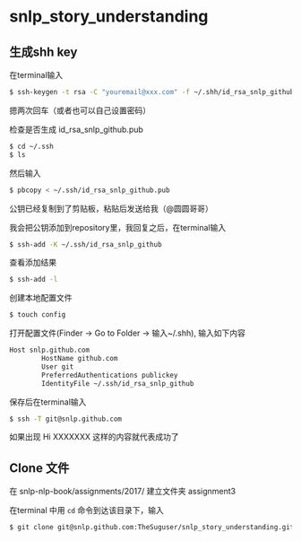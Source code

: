 # snlp_story_understanding

## 生成shh key

在terminal输入

```bash
$ ssh-keygen -t rsa -C "youremail@xxx.com" -f ~/.shh/id_rsa_snlp_github
```

摁两次回车（或者也可以自己设置密码）

检查是否生成 id_rsa_snlp_github.pub

```bash
$ cd ~/.ssh
$ ls
```

然后输入

```bash
$ pbcopy < ~/.ssh/id_rsa_snlp_github.pub
```

公钥已经复制到了剪贴板，粘贴后发送给我（@圆圆哥哥）

我会把公钥添加到repository里，我回复之后，在terminal输入

```bash
$ ssh-add -K ~/.ssh/id_rsa_snlp_github
```

查看添加结果

```bash
$ ssh-add -l
```

创建本地配置文件

```bash
$ touch config
```

打开配置文件(Finder -> Go to Folder -> 输入~/.shh), 输入如下内容

```bash
Host snlp.github.com
		HostName github.com
		User git
		PreferredAuthentications publickey
		IdentityFile ~/.ssh/id_rsa_snlp_github
```

保存后在terminal输入

```bash
$ ssh -T git@snlp.github.com
```

如果出现 Hi XXXXXXX 这样的内容就代表成功了



## Clone 文件

在 snlp-nlp-book/assignments/2017/ 建立文件夹 assignment3

在terminal 中用 ``cd`` 命令到达该目录下，输入

```bash
$ git clone git@snlp.github.com:TheSuguser/snlp_story_understanding.git
```







